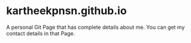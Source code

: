 # kartheekpnsn.github.io
A personal Git Page that has complete details about me. You can get my contact details in that Page.
